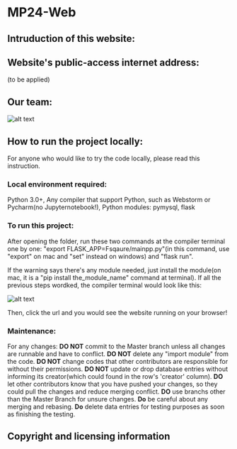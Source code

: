# MP24-Web
## **Intruduction of this website:**


## **Website's public-access internet address:**
(to be applied)


## **Our team:**
![alt text](https://i.ibb.co/17mJfLn/2021-03-23-3-21-22.png)


## **How to run the project locally:**

For anyone who would like to try the code locally, please read this instruction.

### **Local environment required:**
Python 3.0+, 
Any compiler that support Python, such as Webstorm or Pycharm(no Jupyternotebook!),
Python modules: pymysql, flask

### **To run this project:**

After opening the folder, run these two commands at the compiler terminal one by one: "export FLASK_APP=Fsqaure/mainpp.py"(in this command, use "export" on mac and "set" instead on windows) and "flask run". 

If the warning says there's any module needed, just install the module(on mac, it is a  "pip install the_module_name"  command at terminal). If all the previous steps wordked, the compiler terminal would look like this:

![alt text](https://i.ibb.co/VDnnJqY/7311616471816-pic.jpg)

Then, click the url and you would see the website running on your browser!


### **Maintenance:**
For any changes:
**DO NOT** commit to the Master branch unless all changes are runnable and have to conflict.
**DO NOT** delete any "import module" from the code.
**DO NOT** change codes that other contributors are responsible for without their permissions. 
**DO NOT** update or drop database entries without informing its creator(which could found in the row's 'creator' column).
**DO** let other contributors know that you have pushed your changes, so they could pull the changes and reduce merging conflict. 
**DO** use branchs other than the Master Branch for unsure changes. 
**Do** be careful about any merging and rebasing.
**Do** delete data entries for testing purposes as soon as finishing the testing.


## **Copyright and licensing information**
